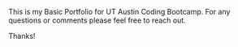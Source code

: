 This is my Basic Portfolio for UT Austin Coding Bootcamp. For any questions or comments please feel free to reach out. 

Thanks!

